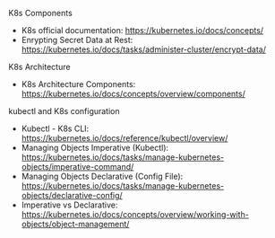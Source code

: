 K8s Components
* K8s official documentation: https://kubernetes.io/docs/concepts/
* Enrypting Secret Data at Rest: https://kubernetes.io/docs/tasks/administer-cluster/encrypt-data/

K8s Architecture
* K8s Architecture Components: https://kubernetes.io/docs/concepts/overview/components/

kubectl and K8s configuration 
* Kubectl - K8s CLI: https://kubernetes.io/docs/reference/kubectl/overview/
* Managing Objects Imperative (Kubectl): https://kubernetes.io/docs/tasks/manage-kubernetes-objects/imperative-command/
* Managing Objects Declarative (Config File): https://kubernetes.io/docs/tasks/manage-kubernetes-objects/declarative-config/
* Imperative vs Declarative: https://kubernetes.io/docs/concepts/overview/working-with-objects/object-management/

